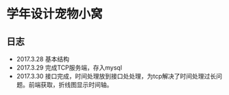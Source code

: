 # 学年设计宠物小窝

## 日志

 - 2017.3.28 基本结构
 - 2017.3.29 完成TCP服务端，存入mysql
 - 2017.3.30 接口完成，时间处理放到接口处处理，为tcp解决了时间处理过长问题。前端获取，折线图显示时间轴。



